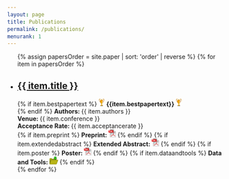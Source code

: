 ```yaml
---
layout: page
title: Publications
permalink: /publications/
menurank: 1
---
```



 <ul class="post-list">
{% assign papersOrder = site.paper | sort: 'order' | reverse  %}
{% for item in papersOrder %}
  <li>
  	<h2><a class="post-link" href="{{ item.url }}">{{ item.title }}</a></h2>
  	{% if item.bestpapertext %}
  	  	<span class="post-meta"><img style="height:18px; width=10px;" src="/assets/icon-award.png" /><b> {{item.bestpapertext}} </b><img style="height:18px; width=10px;" src="/assets/icon-award.png" /> </span><br/>
  	{% endif %}
  	<span class="post-meta"><b>Authors: </b> 	{{ item.authors }}</span><br/>
  	<span class="post-meta"><b>Venue: </b> 	{{ item.conference }}</span><br/>
  	<span class="post-meta"><b>Acceptance Rate: </b>  {{ item.acceptancerate }}</span><br/>
  	{% if item.preprint %}
	  	<span class="post-meta"><b>Preprint: </b><a href="{{ site.url }}/preprints/{{ item.preprint }}"><img style="height:18px; width=10px;" src="/assets/icon-pdf.png" /></a></span>
  	{% endif %}
  	{% if item.extendedabstract %}
  	  	<span class="post-meta"><b>Extended Abstract: </b><a href="{{ site.url }}/preprints/{{ item.extendedabstract }}"><img style="height:18px; width=10px;" src="/assets/icon-pdf.png" /></a></span>
  	{% endif %}
  	{% if item.poster %}
  	  	<span class="post-meta"><b>Poster: </b><a href="{{ site.url }}/preprints/{{ item.poster }}"><img style="height:18px; width=10px;" src="/assets/icon-pdf.png" /></a></span>
  	{% endif %}
  	{% if item.dataandtools %}
  	  	<span class="post-meta"><b>Data and Tools: </b><a href="{{ site.url }}/preprints/{{ item.dataandtools }}"><img style="height:18px; width=10px;" src="/assets/icon-data.png" /></a></span>
  	{% endif %}
  </li>
{% endfor %}
  </ul>